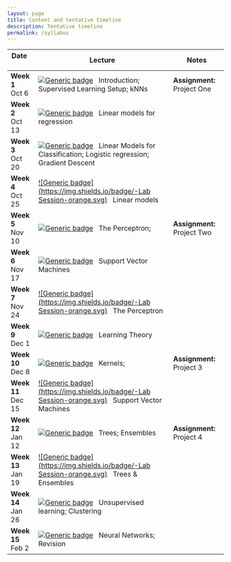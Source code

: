 ```yaml
---
layout: page
title: Content and tentative timeline
description: Tentative timeline
permalink: /syllabus
---
```


|  Date     &nbsp; &nbsp;&nbsp; &nbsp;&nbsp; &nbsp;  | Lecture           | Notes |
| --------- | --------------- | ------ |
| **Week 1** <br> Oct 6       | [![Generic badge](https://img.shields.io/badge/-Lecture-blue.svg)](https://shields.io/) &nbsp; Introduction; Supervised Learning Setup; kNNs   |  **Assignment:** Project One |
| **Week 2** <br> Oct 13      | [![Generic badge](https://img.shields.io/badge/-Lecture-blue.svg)](https://shields.io/) &nbsp; Linear models for regression     |    |
| **Week 3** <br> Oct 20      | [![Generic badge](https://img.shields.io/badge/-Lecture-blue.svg)](https://shields.io/) &nbsp; Linear Models for Classification; Logistic regression; Gradient Descent      |    |
| **Week 4** <br> Oct 25      |  [![Generic badge](https://img.shields.io/badge/-Lab Session-orange.svg)](https://shields.io/) &nbsp; Linear models     |    |
| **Week 5** <br> Nov 10      | [![Generic badge](https://img.shields.io/badge/-Lecture-blue.svg)](https://shields.io/) &nbsp; The Perceptron;     |  **Assignment:** Project Two  |
| **Week 6** <br> Nov 17      |  [![Generic badge](https://img.shields.io/badge/-Lecture-blue.svg)](https://shields.io/) &nbsp; Support Vector Machines  |     |
| **Week 7** <br> Nov 24      |  [![Generic badge](https://img.shields.io/badge/-Lab Session-orange.svg)](https://shields.io/) &nbsp; The Perceptron     |   |
| **Week 9** <br> Dec 1      | [![Generic badge](https://img.shields.io/badge/-Lecture-blue.svg)](https://shields.io/) &nbsp;  Learning Theory   |    |
| **Week 10** <br> Dec 8      | [![Generic badge](https://img.shields.io/badge/-Lecture-blue.svg)](https://shields.io/) &nbsp; Kernels;      |  **Assignment:** Project 3  |
| **Week 11** <br> Dec 15      | [![Generic badge](https://img.shields.io/badge/-Lab Session-orange.svg)](https://shields.io/) &nbsp; Support Vector Machines   |    |
| **Week 12** <br> Jan 12     | [![Generic badge](https://img.shields.io/badge/-Lecture-blue.svg)](https://shields.io/) &nbsp; Trees; Ensembles      |  **Assignment:** Project 4 |
| **Week 13** <br> Jan 19      | [![Generic badge](https://img.shields.io/badge/-Lab Session-orange.svg)](https://shields.io/) &nbsp; Trees & Ensembles    |  |
| **Week 14** <br> Jan 26      | [![Generic badge](https://img.shields.io/badge/-Lecture-blue.svg)](https://shields.io/) &nbsp; Unsupervised learning; Clustering       |    |
| **Week 15** <br> Feb 2      | [![Generic badge](https://img.shields.io/badge/-Lecture-blue.svg)](https://shields.io/) &nbsp; Neural Networks; Revision     |    |

